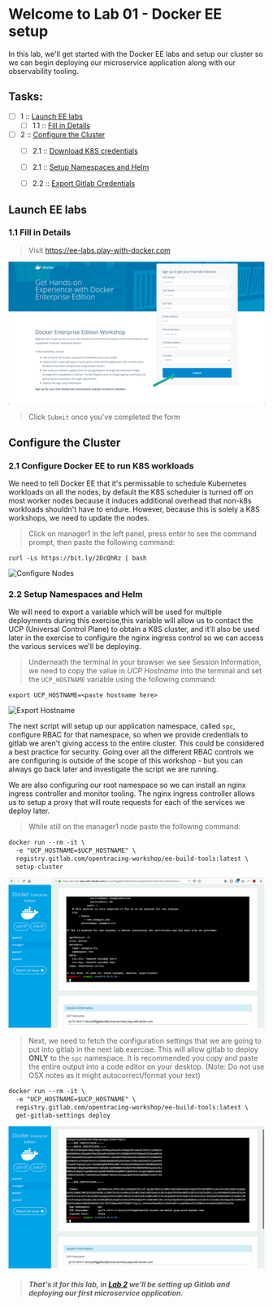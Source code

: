 Welcome to Lab 01 - Docker EE setup
===

In this lab, we'll get started with the Docker EE labs and setup our cluster so we can begin deploying our microservice application along with our observability tooling.

## Tasks:

- [ ] 1 :: [Launch EE labs]()
  - [ ] 1.1 :: [Fill in Details]()
- [ ] 2 :: [Configure the Cluster]()
  - [ ] 2.1 :: [Download K8S credentials]()
  - [ ] 2.1 :: [Setup Namespaces and Helm]()
  - [ ] 2.2 :: [Export Gitlab Credentials]()


Launch EE labs
---

### 1.1 Fill in Details

> Visit https://ee-labs.play-with-docker.com

![Fill in Details](lab-01/images/img01.png)

> Click `Submit` once you've completed the form

Configure the Cluster
---

### 2.1 Configure Docker EE to run K8S workloads

We need to tell Docker EE that it's permissable to schedule Kubernetes workloads on all the nodes, by default the K8S scheduler is turned off on most worker nodes because it induces additional overhead that non-k8s workloads shouldn't have to endure. However, because this is solely a K8S workshops, we need to update the nodes.

> Click on manager1 in the left panel, press enter to see the command prompt, then paste the following command:

```
curl -Ls https://bit.ly/2DcQhRz | bash
```

![Configure Nodes](lab-02/images/img02a.png)

### 2.2 Setup Namespaces and Helm

We will need to export a variable which will be used for multiple deployments during this exercise,this variable will allow us to contact the UCP (Universal Control Plane) to obtain a K8S cluster, and it'll also be used later in the exercise to configure the nginx ingress control so we can access the various services we'll be deploying.

> Underneath the terminal in your browser we see Session Information, we need to copy the value in _UCP Hostname_ into the terminal and set the `UCP_HOSTNAME` variable using the following command:

```
export UCP_HOSTNAME=<paste hostname here>
```

![Export Hostname](lab-02/images/img02b.png)

The next script will setup up our application namespace, called `spc`, configure RBAC for that namespace, so when we provide credentials to gitlab we aren't giving access to the entire cluster. This could be considered a best practice for security. Going over all the different RBAC controls we are configuring is outside of the scope of this workshop - but you can always go back later and investigate the script we are running.

We are also configuring our root namespace so we can install an nginx ingress controller and monitor tooling. The nginx ingress controller allows us to setup a proxy that will route requests for each of the services we deploy later. 

> While still on the manager1 node paste the following command:

```
docker run --rm -it \
  -e "UCP_HOSTNAME=$UCP_HOSTNAME" \
  registry.gitlab.com/opentracing-workshop/ee-build-tools:latest \
  setup-cluster
```

![Setup Cluster](lab-01/images/img02c.png)

> Next, we need to fetch the configuration settings that we are going to put into gitlab in the next lab exercise. This will allow gitlab to deploy **ONLY** to the `spc` namespace. It is recommended you copy and paste the entire output into a code editor on your desktop. (Note: Do not use OSX notes as it might autocorrect/format your text)

```
docker run --rm -it \
  -e "UCP_HOSTNAME=$UCP_HOSTNAME" \
  registry.gitlab.com/opentracing-workshop/ee-build-tools:latest \
  get-gitlab-settings deploy
```

![Gitlab Settings](lab-01/images/img02d.png)

> ##### That's it for this lab, in [Lab 2]() we'll be setting up Gitlab and deploying our first microservice application.
